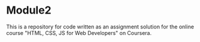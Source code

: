 # Module2
This is a repository for code written as an assignment solution for the online course "HTML, CSS, JS for Web Developers" on Coursera.
